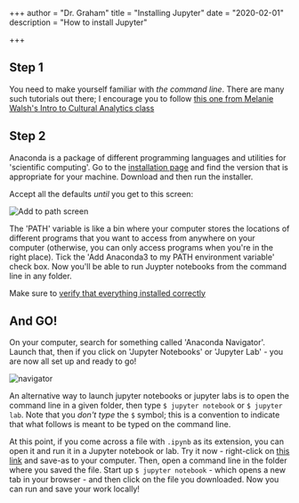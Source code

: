 +++
author = "Dr. Graham"
title = "Installing Jupyter"
date = "2020-02-01"
description = "How to install Jupyter"

+++


## Step 1

You need to make yourself familiar with _the command line_. There are many such tutorials out there; I encourage you to follow [this one from Melanie Walsh's Intro to Cultural Analytics class](https://melaniewalsh.github.io/Intro-Cultural-Analytics/Command-Line/The-Command-Line.html)

## Step 2

Anaconda is a package of different programming languages and utilities for 'scientific computing'. Go to the [installation page](https://docs.anaconda.com/anaconda/install/) and find the version that is appropriate for your machine. Download and then run the installer.

Accept all the defaults _until_ you get to this screen:

![Add to path screen](https://docs.anaconda.com/_images/win-install-options.png)

The 'PATH' variable is like a bin where your computer stores the locations of different programs that you want to access from anywhere on your computer (otherwise, you can only access programs when you're in the right place). Tick the 'Add Anaconda3 to my PATH environment variable' check box. Now you'll be able to run Juypter notebooks from the command line in any folder.

Make sure to [verify that everything installed correctly](https://docs.anaconda.com/anaconda/install/verify-install/)

## And GO!

On your computer, search for something called 'Anaconda Navigator'. Launch that, then if you click on 'Jupyter Notebooks' or 'Jupyter Lab' - you are now all set up and ready to go!

![navigator](https://docs.anaconda.com/_images/nav-defaults.png)

An alternative way to launch jupyter notebooks or jupyter labs is to open the command line in a given folder, then type `$ jupyter notebook` or `$ jupyter lab`. Note that you _don't type_ the `$` symbol; this is a convention to indicate that what follows is meant to be typed on the command line.

At this point, if you come across a file with `.ipynb` as its extension, you can open it and run it in a Jupyter notebook or lab. Try it now - right-click on [this link](https://github.com/shawngraham/dhmuse-notebooks/raw/master/python-basics-1.ipynb) and save-as to your computer. Then, open a command line in the folder where you saved the file. Start up `$ jupyter notebook` - which opens a new tab in your browser - and then click on the file you downloaded. Now you can run and save your work locally!
